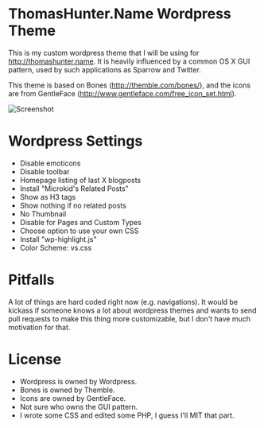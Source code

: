# ThomasHunter.Name Wordpress Theme

This is my custom wordpress theme that I will be using for http://thomashunter.name.
It is heavily influenced by a common OS X GUI pattern, used by such applications as
Sparrow and Twitter.

This theme is based on Bones (http://themble.com/bones/), and the icons are from
GentleFace (http://www.gentleface.com/free_icon_set.html).

![Screenshot](https://raw.github.com/tlhunter/thomashunter.name/master/screenshot.png)

# Wordpress Settings

* Disable emoticons
* Disable toolbar
* Homepage listing of last X blogposts
* Install "Microkid's Related Posts"
 * Show as H3 tags
 * Show nothing if no related posts
 * No Thumbnail
 * Disable for Pages and Custom Types
 * Choose option to use your own CSS
* Install "wp-highlight.js"
 * Color Scheme: vs.css

# Pitfalls

A lot of things are hard coded right now (e.g. navigations). It would be kickass if
someone knows a lot about wordpress themes and wants to send pull requests to make
this thing more customizable, but I don't have much motivation for that.

# License

* Wordpress is owned by Wordpress.
* Bones is owned by Themble.
* Icons are owned by GentleFace.
* Not sure who owns the GUI pattern.
* I wrote some CSS and edited some PHP, I guess I'll MIT that part.
